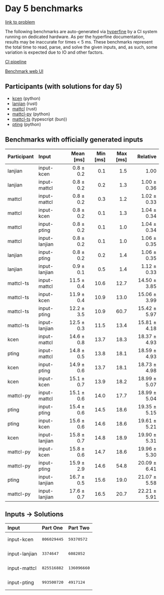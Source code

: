 # Day 5 benchmarks

[link to problem](https://adventofcode.com/2023/day/5)

The following benchmarks are auto-generated via
[hyperfine](https://github.com/sharkdp/hyperfine) by a CI system running on
dedicated hardware. As per the hyperfine documentation, results may be
inaccurate for times < 5 ms. These benchmarks represent the total time to read,
parse, and solve the given inputs, and, as such, some variation is expected due
to IO and other factors.

[CI pipeline](http://ci.papercode.net:8080/teams/main/pipelines/aoc2023)

[Benchmark web UI](https://aoc.ancalagon.black)


## Participants (with solutions for day 5)

- [kcen](https://github.com/kcen/aoc2023) (python)
- [lanjian](https://github.com/lanjian/aoc-2023) (rust)
- [mattcl](https://github.com/mattcl/aoc2023) (rust)
- [mattcl-py](https://github.com/mattcl/aoc2023-py) (python)
- [mattcl-ts](https://github.com/mattcl/aoc2023-js) (typescript (bun))
- [pting](https://github.com/pting/aoc2023) (python)


## Benchmarks with officially generated inputs

| Participant | Input | Mean [ms] | Min [ms] | Max [ms] | Relative |
|:---|:---|---:|---:|---:|---:|
| lanjian | input-kcen | 0.8 ± 0.2 | 0.1 | 1.5 | 1.00 |
| lanjian | input-mattcl | 0.8 ± 0.2 | 0.2 | 1.3 | 1.00 ± 0.36 |
| mattcl | input-mattcl | 0.8 ± 0.2 | 0.3 | 1.2 | 1.02 ± 0.33 |
| mattcl | input-kcen | 0.8 ± 0.2 | 0.1 | 1.3 | 1.04 ± 0.34 |
| mattcl | input-pting | 0.8 ± 0.2 | 0.1 | 1.0 | 1.04 ± 0.34 |
| mattcl | input-lanjian | 0.8 ± 0.2 | 0.1 | 1.0 | 1.06 ± 0.35 |
| lanjian | input-pting | 0.8 ± 0.2 | 0.2 | 1.4 | 1.06 ± 0.35 |
| lanjian | input-lanjian | 0.9 ± 0.1 | 0.5 | 1.4 | 1.12 ± 0.33 |
| mattcl-ts | input-mattcl | 11.5 ± 0.4 | 10.6 | 12.7 | 14.50 ± 3.85 |
| mattcl-ts | input-kcen | 11.9 ± 0.4 | 10.9 | 13.0 | 15.06 ± 3.99 |
| mattcl-ts | input-pting | 12.2 ± 3.5 | 10.9 | 60.7 | 15.42 ± 5.97 |
| mattcl-ts | input-lanjian | 12.5 ± 0.3 | 11.5 | 13.4 | 15.81 ± 4.18 |
| kcen | input-mattcl | 14.6 ± 0.8 | 13.7 | 18.3 | 18.37 ± 4.93 |
| pting | input-mattcl | 14.8 ± 0.5 | 13.8 | 18.1 | 18.59 ± 4.93 |
| kcen | input-pting | 14.9 ± 0.6 | 13.7 | 18.1 | 18.73 ± 4.98 |
| kcen | input-kcen | 15.1 ± 0.7 | 13.9 | 18.2 | 18.99 ± 5.07 |
| mattcl-py | input-mattcl | 15.1 ± 0.6 | 14.0 | 17.7 | 18.99 ± 5.04 |
| pting | input-pting | 15.4 ± 0.6 | 14.5 | 18.6 | 19.35 ± 5.15 |
| pting | input-kcen | 15.6 ± 0.6 | 14.6 | 18.6 | 19.61 ± 5.21 |
| kcen | input-lanjian | 15.8 ± 0.7 | 14.8 | 18.9 | 19.90 ± 5.31 |
| mattcl-py | input-kcen | 15.8 ± 0.6 | 14.7 | 18.6 | 19.96 ± 5.30 |
| mattcl-py | input-pting | 15.9 ± 2.9 | 14.6 | 54.8 | 20.09 ± 6.41 |
| pting | input-lanjian | 16.7 ± 0.5 | 15.6 | 19.0 | 21.07 ± 5.58 |
| mattcl-py | input-lanjian | 17.6 ± 0.7 | 16.5 | 20.7 | 22.21 ± 5.91 |


## Inputs -> Solutions

| Input | Part One | Part Two |
|:---|:---|:---|
|input-kcen|<pre>806029445</pre>|<pre>59370572</pre>|
|input-lanjian|<pre>3374647</pre>|<pre>6082852</pre>|
|input-mattcl|<pre>825516882</pre>|<pre>136096660</pre>|
|input-pting|<pre>993500720</pre>|<pre>4917124</pre>|